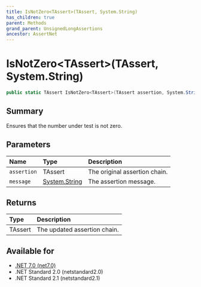```yaml
---
title: IsNotZero<TAssert>(TAssert, System.String)
has_children: true
parent: Methods
grand_parent: UnsignedLongAssertions
ancestor: AssertNet
---
```

# IsNotZero&lt;TAssert&gt;(TAssert, System.String)

```csharp
public static TAssert IsNotZero<TAssert>(TAssert assertion, System.String message);
```

## Summary
Ensures that the number under test is not zero.

## Parameters
|Name|Type|Description|
|:-|:-|:-|
|`assertion`|TAssert|The original assertion chain.|
|`message`|[System.String](https://learn.microsoft.com/en-us/dotnet/api/system.string)|The assertion message.|

## Returns
|Type|Description|
|:-|:-|
|TAssert|The updated assertion chain.|

## Available for
- [.NET 7.0 (net7.0)](https://versionsof.net/core/7.0/)
- .NET Standard 2.0 (netstandard2.0)
- .NET Standard 2.1 (netstandard2.1)
